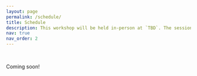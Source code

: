 ```yaml
---
layout: page
permalink: /schedule/
title: Schedule
description: This workshop will be held in-person at `TBD`. The session will cover a tutorial, invited talks, contributed talks, posters, and a panel discussion.
nav: true
nav_order: 2
---
```


<br>

Coming soon!